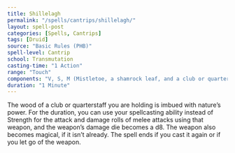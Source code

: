 ```yaml
---
title: Shillelagh
permalink: "/spells/cantrips/shillelagh/"
layout: spell-post
categories: [Spells, Cantrips]
tags: [Druid]
source: "Basic Rules (PHB)"
spell-level: Cantrip
school: Transmutation
casting-time: "1 Action"
range: "Touch"
components: "V, S, M (Mistletoe, a shamrock leaf, and a club or quarterstaff)"
duration: "1 Minute"
---
```


The wood of a club or quarterstaff you are holding is imbued with nature’s power. For the duration, you can use your spellcasting ability instead of Strength for the attack and damage rolls of melee attacks using that weapon, and the weapon’s damage die becomes a d8. The weapon also becomes magical, if it isn’t already. The spell ends if you cast it again or if you let go of the weapon.